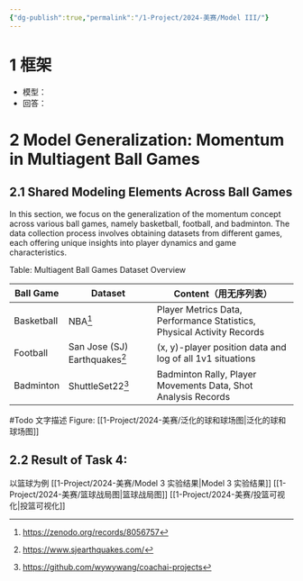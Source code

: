 ```yaml
---
{"dg-publish":true,"permalink":"/1-Project/2024-美赛/Model III/"}
---
```


# 1 框架
- 模型：
- 回答：
# 2 Model Generalization: Momentum in Multiagent Ball Games
## 2.1 Shared Modeling Elements Across Ball Games
In this section, we focus on the generalization of the momentum concept across various ball games, namely basketball, football, and badminton. The data collection process involves obtaining datasets from different games, each offering unique insights into player dynamics and game characteristics.

Table: Multiagent Ball Games Dataset Overview

| Ball Game | Dataset | Content（用无序列表） |
| ---- | ---- | ---- |
| Basketball | NBA[^2] | Player Metrics Data, Performance Statistics, Physical Activity Records |
| Football | San Jose (SJ) Earthquakes[^1] | (x, y)-player position data and log of all 1v1 situations |
| Badminton | ShuttleSet22[^3] | Badminton Rally, Player Movements Data, Shot Analysis Records |
[^1]: https://www.sjearthquakes.com/
[^2]: https://zenodo.org/records/8056757
[^3]: https://github.com/wywywang/coachai-projects

#Todo 文字描述
Figure: 
[[1-Project/2024-美赛/泛化的球和球场图\|泛化的球和球场图]]
## 2.2 Result of Task 4: 
以篮球为例
[[1-Project/2024-美赛/Model 3 实验结果\|Model 3 实验结果]]
[[1-Project/2024-美赛/篮球战局图\|篮球战局图]]
[[1-Project/2024-美赛/投篮可视化\|投篮可视化]]